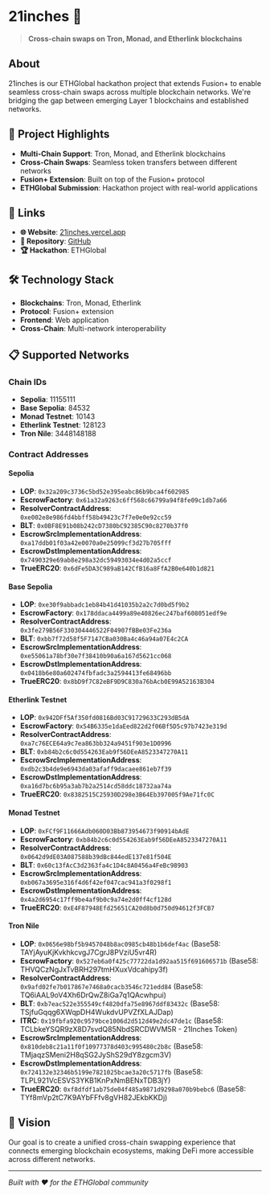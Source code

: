 # 21inches 🚀

> **Cross-chain swaps on Tron, Monad, and Etherlink blockchains**

## About

21inches is our ETHGlobal hackathon project that extends Fusion+ to enable seamless cross-chain swaps across multiple blockchain networks. We're bridging the gap between emerging Layer 1 blockchains and established networks.

## 🌟 Project Highlights

- **Multi-Chain Support**: Tron, Monad, and Etherlink blockchains
- **Cross-Chain Swaps**: Seamless token transfers between different networks
- **Fusion+ Extension**: Built on top of the Fusion+ protocol
- **ETHGlobal Submission**: Hackathon project with real-world applications

## 🔗 Links

- **🌐 Website**: [21inches.vercel.app](https://21inches.vercel.app/)
- **📁 Repository**: [GitHub](https://github.com/21inches)
- **🏆 Hackathon**: ETHGlobal

## 🛠️ Technology Stack

- **Blockchains**: Tron, Monad, Etherlink
- **Protocol**: Fusion+ extension
- **Frontend**: Web application
- **Cross-Chain**: Multi-network interoperability

## 📋 Supported Networks

### Chain IDs
- **Sepolia**: 11155111
- **Base Sepolia**: 84532
- **Monad Testnet**: 10143
- **Etherlink Testnet**: 128123
- **Tron Nile**: 3448148188

### Contract Addresses

#### Sepolia
- **LOP**: `0x32a209c3736c5bd52e395eabc86b9bca4f602985`
- **EscrowFactory**: `0x61a32a9263c6ff568c66799a94f8fe09c1db7a66`
- **ResolverContractAddress**: `0xe002e8e986fd4bbff58b49423c7f7e0e0e92cc59`
- **BLT**: `0x0BF8E91b08b242cD7380bC92385C90c8270b37f0`
- **EscrowSrcImplementationAddress**: `0xa17ddb01f03a42e0070a0e25099cf3d27b705fff`
- **EscrowDstImplementationAddress**: `0x7490329e69ab8e298a32dc59493034e4d02a5ccf`
- **TrueERC20**: `0x6dFe5DA3C989aB142CfB16a8FfA2B0e640b1d821`

#### Base Sepolia
- **LOP**: `0xe30f9abbadc1eb84b41d41035b2a2c7d0bd5f9b2`
- **EscrowFactory**: `0x178ddaca4499a89e40826ec247baf608051edf9e`
- **ResolverContractAddress**: `0x3fe279B56F330304446522F04907fBBe03Fe236a`
- **BLT**: `0xbb7f72d58f5F7147CBa030Ba4c46a94a07E4c2CA`
- **EscrowSrcImplementationAddress**: `0xe55061a78bf30e7f38410b90a6a167d5621cc068`
- **EscrowDstImplementationAddress**: `0x0418b6e80a602474fbfadc3a2594413fe68496bb`
- **TrueERC20**: `0x8bD9f7C82eBF9D9C830a76bAcb0E99A52163B304`

#### Etherlink Testnet
- **LOP**: `0x942DFf5Af350fd0816Bd03C91729633C293dB5dA`
- **EscrowFactory**: `0x54B6335e1daEed822d2f06Bf5D5c97b7423e319d`
- **ResolverContractAddress**: `0xa7c76ECE64a9c7ea863bb324a9451f903e1D0996`
- **BLT**: `0xb84b2c6c0d554263Eab9f56DEeA8523347270A11`
- **EscrowSrcImplementationAddress**: `0xdb2c3b4de9e6943da03afaff9dacaee861eb7f39`
- **EscrowDstImplementationAddress**: `0xa16d7bc6b95a3ab7b2a2514cd58ddc18732aa74a`
- **TrueERC20**: `0x8382515C25930D298e3B64Eb397005f9Ae71fc0C`

#### Monad Testnet
- **LOP**: `0xFCf9F11666Adb060D03Bb873954673f90914bAdE`
- **EscrowFactory**: `0xb84b2c6c0d554263Eab9f56DEeA8523347270A11`
- **ResolverContractAddress**: `0x0642d9dE03A087588b39dBc844edE137e81f504E`
- **BLT**: `0x60c13fAcC3d2363fa4c1D4c8A0456a4FeBc98903`
- **EscrowSrcImplementationAddress**: `0xb067a3695e316f4d6f42ef047cac941a3f0298f1`
- **EscrowDstImplementationAddress**: `0x4a2d6954c17ff9be4af9b0c9a74e2d0ff4cf128d`
- **TrueERC20**: `0xE4F87948Efd25651CA20d8b0d750d94612f3FCB7`

#### Tron Nile
- **LOP**: `0x0656e98bf5b9457048b8ac0985cb48b1b6def4ac` (Base58: TAYjAyuKjKvkhkcvgJ7CgrJ8PVziU5vr4R)
- **EscrowFactory**: `0x527eb6a0f425c77722da1d92aa515f691606571b` (Base58: THVQCzNgJxTvBRH297tmHXuxVdcahipy3f)
- **ResolverContractAddress**: `0x9afd02fe7b017867e7468a0cacb3546c721edd84` (Base58: TQ6iAAL9oV4Xh6DrQwZ8iGa7q1QAcwhpui)
- **BLT**: `0xb7eac522e355549cf4820dfa75e8967ddf83432c` (Base58: TSjfuGqqg6XWqpDH4WukdvUPVZfXLAJDap)
- **ITRC**: `0x19fbfa920c9579bce1006d2d512d49e2dc47de1c` (Base58: TCLbkeYSQR9zX8D7svdQ85NbdSRCDWVM5R - 21Inches Token)
- **EscrowSrcImplementationAddress**: `0x810deb8c21a11f0f10977378d403c995480c2b8c` (Base58: TMjaqzSMeni2H8qSG2JyShS29dY8zgcm3V)
- **EscrowDstImplementationAddress**: `0x724132e32346b5199e7821025bcae3a20c5717fb` (Base58: TLPL921VcESVS3YKB1KnPxNmBENxTDB3jY)
- **TrueERC20**: `0xf8dfdf1ab75de04f485a9871d9298a070b9bebc6` (Base58: TYf8mVp2tC7K9AYbFFfv8gVH82JEkbKKDj)

## 🎯 Vision

Our goal is to create a unified cross-chain swapping experience that connects emerging blockchain ecosystems, making DeFi more accessible across different networks.

---

*Built with ❤️ for the ETHGlobal community* 
